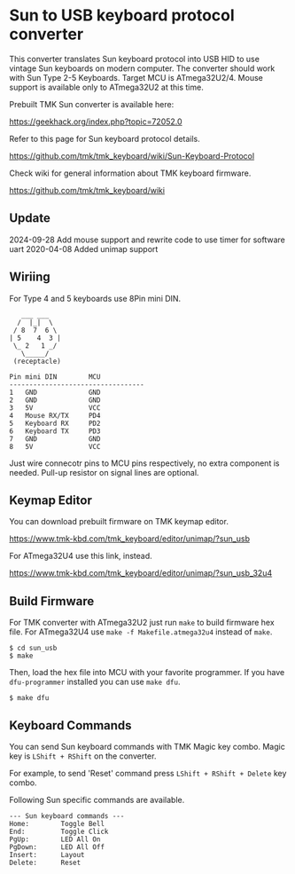 Sun to USB keyboard protocol converter
======================================
This converter translates Sun keyboard protocol into USB HID to use vintage Sun keyboards on modern computer. The converter should work with Sun Type 2-5 Keyboards. Target MCU is ATmega32U2/4. Mouse support is available only to ATmega32U2 at this time.


Prebuilt TMK Sun converter is available here:

https://geekhack.org/index.php?topic=72052.0

Refer to this page for Sun keyboard protocol details.

https://github.com/tmk/tmk_keyboard/wiki/Sun-Keyboard-Protocol

Check wiki for general information about TMK keyboard firmware.

https://github.com/tmk/tmk_keyboard/wiki



Update
------
2024-09-28 Add mouse support and rewrite code to use timer for software uart
2020-04-08 Added unimap support



Wiriing
-------
For Type 4 and 5 keyboards use 8Pin mini DIN.

       ___ ___
      /  |_|  \
     / 8  7  6 \
    | 5    4  3 |
     \_ 2   1 _/
       \_____/
     (receptacle)

    Pin mini DIN        MCU
    ----------------------------------
    1   GND             GND
    2   GND             GND
    3   5V              VCC
    4   Mouse RX/TX     PD4
    5   Keyboard RX     PD2
    6   Keyboard TX     PD3
    7   GND             GND
    8   5V              VCC


Just wire connecotr pins to MCU pins respectively, no extra component is needed. Pull-up resistor on signal lines are optional.



Keymap Editor
-------------
You can download prebuilt firmware on TMK keymap editor.

https://www.tmk-kbd.com/tmk_keyboard/editor/unimap/?sun_usb

For ATmega32U4 use this link, instead.

https://www.tmk-kbd.com/tmk_keyboard/editor/unimap/?sun_usb_32u4



Build Firmware
--------------
For TMK converter with ATmega32U2 just run `make` to build firmware hex file. For ATmega32U4 use `make -f Makefile.atmega32u4` instead of `make`.

    $ cd sun_usb
    $ make

Then, load the hex file into MCU with your favorite programmer. If you have `dfu-programmer` installed you can use `make dfu`.

    $ make dfu



Keyboard Commands
-----------------
You can send Sun keyboard commands with TMK Magic key combo. Magic key is `LShift + RShift` on the converter.

For example, to send 'Reset' command press `LShift + RShift + Delete` key combo.

Following Sun specific commands are available.

    --- Sun keyboard commands ---
    Home:        Toggle Bell
    End:         Toggle Click
    PgUp:        LED All On
    PgDown:      LED All Off
    Insert:      Layout
    Delete:      Reset
